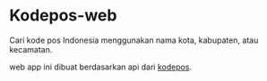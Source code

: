 # Kodepos-web

Cari kode pos Indonesia menggunakan nama kota, kabupaten, atau kecamatan.

web app ini dibuat berdasarkan api dari [kodepos](https://github.com/sooluh/kodepos/).
